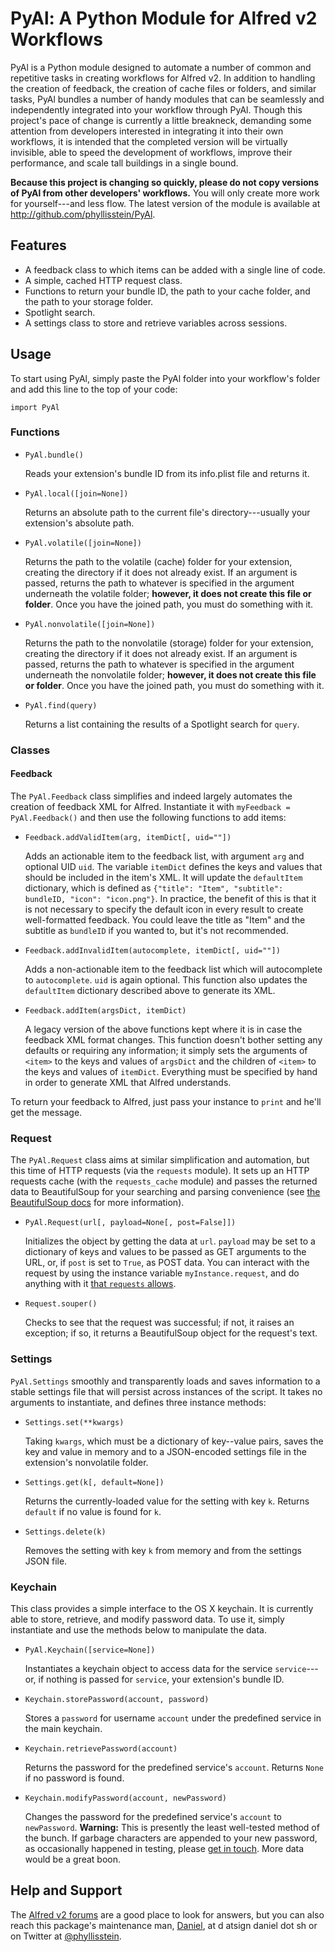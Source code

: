 PyAl: A Python Module for Alfred v2 Workflows
=============================================
PyAl is a Python module designed to automate a number of common and repetitive tasks in creating workflows for Alfred v2. In addition to handling the creation of feedback, the creation of cache files or folders, and similar tasks, PyAl bundles a number of handy modules that can be seamlessly and independently integrated into your workflow through PyAl. Though this project's pace of change is currently a little breakneck, demanding some attention from developers interested in integrating it into their own workflows, it is intended that the completed version will be virtually invisible, able to speed the development of workflows, improve their performance, and scale tall buildings in a single bound.

**Because this project is changing so quickly, please do not copy versions of PyAl from other developers' workflows.** You will only create more work for yourself---and less flow. The latest version of the module is available at <http://github.com/phyllisstein/PyAl>.


Features
--------
* A feedback class to which items can be added with a single line of code.
* A simple, cached HTTP request class.
* Functions to return your bundle ID, the path to your cache folder, and the path to your storage folder.
* Spotlight search.
* A settings class to store and retrieve variables across sessions.


Usage
-----
To start using PyAl, simply paste the PyAl folder into your workflow's folder and add this line to the top of your code:

    import PyAl

### Functions
* `PyAl.bundle()`
    
    Reads your extension's bundle ID from its info.plist file and returns it.

* `PyAl.local([join=None])`

    Returns an absolute path to the current file's directory---usually your extension's absolute path.

* `PyAl.volatile([join=None])`

    Returns the path to the volatile (cache) folder for your extension, creating the directory if it does
    not already exist. If an argument is passed, returns the path to whatever is specified in the argument underneath
    the volatile folder; **however, it does not create this file or folder**. Once you have the joined path, you
    must do something with it.

* `PyAl.nonvolatile([join=None])`

    Returns the path to the nonvolatile (storage) folder for your extension, creating the directory if it does not
    already exist. If an argument is passed, returns the path to whatever is specified in the argument underneath the
    nonvolatile folder; **however, it does not create this file or folder**. Once you have the joined path, you must
    do something with it.

* `PyAl.find(query)`

    Returns a list containing the results of a Spotlight search for `query`.


### Classes
#### Feedback
The `PyAl.Feedback` class simplifies and indeed largely automates the creation of feedback XML for Alfred. Instantiate it with `myFeedback = PyAl.Feedback()` and then use the following functions to add items:

* `Feedback.addValidItem(arg, itemDict[, uid=""])`

    Adds an actionable item to the feedback list, with argument `arg` and optional UID `uid`. The variable `itemDict`
    defines the keys and values that should be included in the item's XML. It will update the `defaultItem` dictionary,
    which is defined as `{"title": "Item", "subtitle": bundleID, "icon": "icon.png"}`. In practice, the benefit of this
    is that it is not necessary to specify the default icon in every result to create well-formatted feedback. You could
    leave the title as "Item" and the subtitle as `bundleID` if you wanted to, but it's not recommended.

* `Feedback.addInvalidItem(autocomplete, itemDict[, uid=""])`

    Adds a non-actionable item to the feedback list which will autocomplete to `autocomplete`. `uid` is again optional.
    This function also updates the `defaultItem` dictionary described above to generate its XML.

* `Feedback.addItem(argsDict, itemDict)`

    A legacy version of the above functions kept where it is in case the feedback XML format changes. This function doesn't
    bother setting any defaults or requiring any information; it simply sets the arguments of `<item>` to the keys and
    values of `argsDict` and the children of `<item>` to the keys and values of `itemDict`. Everything must be specified by
    hand in order to generate XML that Alfred understands.

To return your feedback to Alfred, just pass your instance to `print` and he'll get the message.


### Request
The `PyAl.Request` class aims at similar simplification and automation, but this time of HTTP requests (via the `requests` module). It sets up an HTTP requests cache (with the `requests_cache` module) and passes the returned data to BeautifulSoup for your searching and parsing convenience (see [the BeautifulSoup docs](http://www.crummy.com/software/BeautifulSoup/bs4/doc/) for more information).

* `PyAl.Request(url[, payload=None[, post=False]])`

    Initializes the object by getting the data at `url`. `payload` may be set to a dictionary of keys and values to be
    passed as GET arguments to the URL, or, if `post` is set to `True`, as POST data. You can interact with the request by
    using the instance variable `myInstance.request`, and do anything with it
    [that `requests` allows](http://docs.pythonrequests.org/en/latest/user/quickstart/).

* `Request.souper()`

    Checks to see that the request was successful; if not, it raises an exception; if so, it returns a BeautifulSoup object
    for the request's text.


### Settings
`PyAl.Settings` smoothly and transparently loads and saves information to a stable settings file that will persist across instances of the script. It takes no arguments to instantiate, and defines three instance methods:

* `Settings.set(**kwargs)`

    Taking `kwargs`, which must be a dictionary of key--value pairs, saves the key and value in memory and to a JSON-encoded
    settings file in the extension's nonvolatile folder.

* `Settings.get(k[, default=None])`

    Returns the currently-loaded value for the setting with key `k`. Returns `default` if no value is found for `k`.

* `Settings.delete(k)`

    Removes the setting with key `k` from memory and from the settings JSON file.


### Keychain
This class provides a simple interface to the OS X keychain. It is currently able to store, retrieve, and modify password data. To use it, simply instantiate and use the methods below to manipulate the data.

* `PyAl.Keychain([service=None])`

    Instantiates a keychain object to access data for the service `service`---or, if nothing is passed for `service`, your
    extension's bundle ID.

* `Keychain.storePassword(account, password)`

    Stores a `password` for username `account` under the predefined service in the main keychain.

* `Keychain.retrievePassword(account)`

    Returns the password for the predefined service's `account`. Returns `None` if no password is found.

* `Keychain.modifyPassword(account, newPassword)`

    Changes the password for the predefined service's `account` to `newPassword`. **Warning:** This is presently the least
    well-tested method of the bunch. If garbage characters are appended to your new password, as occasionally happened in
    testing, please [get in touch](https://github.com/phyllisstein/PyAl#help-and-support). More data would be a great boon.


Help and Support
----------------
The [Alfred v2 forums](http://www.alfredforum.com) are a good place to look for answers, but you can also reach this package's maintenance man, [Daniel](http://daniel.sh), at d atsign daniel dot sh or on Twitter at [@phyllisstein](http://twitter.com/phyllisstein/).